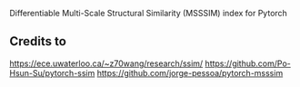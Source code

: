 Differentiable Multi-Scale Structural Similarity (MSSSIM) index for Pytorch

## Credits to
https://ece.uwaterloo.ca/~z70wang/research/ssim/
https://github.com/Po-Hsun-Su/pytorch-ssim
https://github.com/jorge-pessoa/pytorch-msssim
